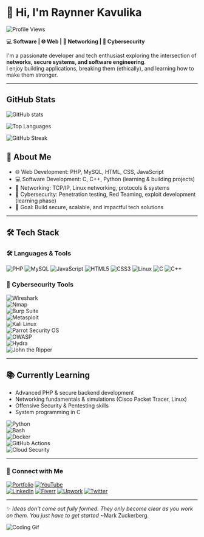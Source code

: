 # 👋 Hi, I'm Raynner Kavulika 


![Profile Views](https://komarev.com/ghpvc/?username=Raynnerkavulika&color=green&style=for-the-badge)

💻 **Software | 🌐 Web | 📡 Networking | 🔐 Cybersecurity**  

I'm a passionate developer and tech enthusiast exploring the intersection of **networks, secure systems, and software engineering**.  
I enjoy building applications, breaking them (ethically), and learning how to make them stronger.  

---
## GitHub Stats
![GitHub stats](https://github-readme-stats.vercel.app/api?username=Raynnerkavulika&show_icons=true&theme=tokyonight)

![Top Languages](https://github-readme-stats.vercel.app/api/top-langs/?username=Raynnerkavulika&layout=compact&theme=tokyonight)

![GitHub Streak](https://streak-stats.demolab.com?user=Raynnerkavulika&theme=tokyonight)



## 🚀 About Me  
- 🌐 Web Development: PHP, MySQL, HTML, CSS, JavaScript  
- 💻 Software Development: C, C++, Python (learning & building projects)  
- 📡 Networking: TCP/IP, Linux networking, protocols & systems  
- 🔐 Cybersecurity: Penetration testing, Red Teaming, exploit development (learning phase)  
- 🎯 Goal: Build secure, scalable, and impactful tech solutions

---

## 🛠️ Tech Stack  
  ### 🛠️ Languages & Tools
![PHP](https://img.shields.io/badge/PHP-777BB4?style=for-the-badge&logo=php&logoColor=white)
![MySQL](https://img.shields.io/badge/MySQL-005C84?style=for-the-badge&logo=mysql&logoColor=white)
![JavaScript](https://img.shields.io/badge/JavaScript-F7DF1E?style=for-the-badge&logo=javascript&logoColor=black)
![HTML5](https://img.shields.io/badge/HTML5-E34F26?style=for-the-badge&logo=html5&logoColor=white)
![CSS3](https://img.shields.io/badge/CSS3-1572B6?style=for-the-badge&logo=css3&logoColor=white)
![Linux](https://img.shields.io/badge/Linux-FCC624?style=for-the-badge&logo=linux&logoColor=black)
![C](https://img.shields.io/badge/C-00599C?style=for-the-badge&logo=c&logoColor=white)
![C++](https://img.shields.io/badge/C++-00599C?style=for-the-badge&logo=cplusplus&logoColor=white)

### 🔐 Cybersecurity Tools  

![Wireshark](https://img.shields.io/badge/Wireshark-1679A7?style=for-the-badge&logo=wireshark&logoColor=white)  
![Nmap](https://img.shields.io/badge/Nmap-004D7F?style=for-the-badge&logo=nmap&logoColor=white)  
![Burp Suite](https://img.shields.io/badge/Burp%20Suite-FF6F00?style=for-the-badge&logo=burpsuite&logoColor=white)  
![Metasploit](https://img.shields.io/badge/Metasploit-0077C6?style=for-the-badge&logo=metasploit&logoColor=white)  
![Kali Linux](https://img.shields.io/badge/Kali_Linux-268BEE?style=for-the-badge&logo=kalilinux&logoColor=white)  
![Parrot Security OS](https://img.shields.io/badge/Parrot_Security-15E0F8?style=for-the-badge&logo=parrotsecurity&logoColor=black)  
![OWASP](https://img.shields.io/badge/OWASP-000000?style=for-the-badge&logo=owasp&logoColor=white)  
![Hydra](https://img.shields.io/badge/Hydra-333333?style=for-the-badge&logo=security&logoColor=white)  
![John the Ripper](https://img.shields.io/badge/John_the_Ripper-800000?style=for-the-badge&logo=security&logoColor=white)  

---

## 📚 Currently Learning  
- Advanced PHP & secure backend development  
- Networking fundamentals & simulations (Cisco Packet Tracer, Linux)  
- Offensive Security & Pentesting skills  
- System programming in C  

![Python](https://img.shields.io/badge/Python-3776AB?style=for-the-badge&logo=python&logoColor=white)  
![Bash](https://img.shields.io/badge/Bash_Scripting-4EAA25?style=for-the-badge&logo=gnubash&logoColor=white)  
![Docker](https://img.shields.io/badge/Docker-2496ED?style=for-the-badge&logo=docker&logoColor=white)  
![GitHub Actions](https://img.shields.io/badge/GitHub_Actions-2088FF?style=for-the-badge&logo=githubactions&logoColor=white)  
![Cloud Security](https://img.shields.io/badge/Cloud_Security-4285F4?style=for-the-badge&logo=cloudflare&logoColor=white)  


---

### 🔗 Connect with Me
[![Portfolio](https://img.shields.io/badge/Portfolio-000000?style=for-the-badge&logo=About.me&logoColor=white)]((https://kavulikasportfolio.lovestoblog.com/))
[![YouTube](https://img.shields.io/badge/YouTube-FF0000?style=for-the-badge&logo=youtube&logoColor=white)]((https://www.youtube.com/channel/UCc4wGz4Edvr1vl1_rbLdjvw))  
[![LinkedIn](https://img.shields.io/badge/LinkedIn-0077b5?style=for-the-badge&logo=linkedin&logoColor=white)]()
[![Fiverr](https://img.shields.io/badge/Fiverr-1DBF73?style=for-the-badge&logo=fiverr&logoColor=white)]()
[![Upwork](https://img.shields.io/badge/Upwork-6FDA44?style=for-the-badge&logo=upwork&logoColor=white)]()
[![Twitter](https://img.shields.io/badge/Twitter-1DA1F2?style=for-the-badge&logo=twitter&logoColor=white)]()
  
---

✨ *Ideas don't come out fully formed. They only become clear as you work on them. You just have to get started*
                                                                                 ~Mark Zuckerberg.

![Coding Gif](https://media.giphy.com/media/qgQUggAC3Pfv687qPC/giphy.gif)
